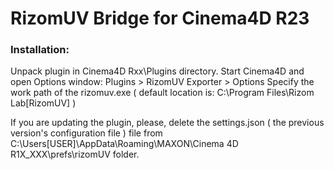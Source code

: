 # RizomUV Bridge for Cinema4D R23

### Installation:

Unpack plugin in Cinema4D Rxx\Plugins directory.
Start Cinema4D and open Options window: Plugins > RizomUV Exporter > Options
Specify the work path of the rizomuv.exe ( default location is: C:\Program Files\Rizom Lab\[RizomUV] )

If you are updating the plugin, please, delete the settings.json ( the previous version's configuration file ) file from C:\Users\[USER]\AppData\Roaming\MAXON\Cinema 4D R1X_XXX\prefs\rizomUV folder.
